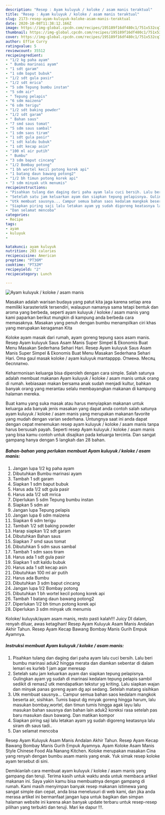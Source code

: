 ```yaml
---
description: "Resep : Ayam kuluyuk / koloke / asam manis teraktual"
title: "Resep : Ayam kuluyuk / koloke / asam manis teraktual"
slug: 2173-resep-ayam-kuluyuk-koloke-asam-manis-teraktual
date: 2020-10-08T11:38:12.166Z
image: https://img-global.cpcdn.com/recipes/195189f16df480c1/751x532cq70/ayam-kuluyuk-koloke-asam-manis-foto-resep-utama.jpg
thumbnail: https://img-global.cpcdn.com/recipes/195189f16df480c1/751x532cq70/ayam-kuluyuk-koloke-asam-manis-foto-resep-utama.jpg
cover: https://img-global.cpcdn.com/recipes/195189f16df480c1/751x532cq70/ayam-kuluyuk-koloke-asam-manis-foto-resep-utama.jpg
author: Effie Curry
ratingvalue: 5
reviewcount: 35512
recipeingredient:
- "1/2 kg paha ayam"
- " Bumbu marinasi ayam"
- "1 sdt garam"
- "1 sdm baput bubuk"
- "1/2 sdt gula pasir"
- "1/2 sdt mrica"
- "5 sdm Tepung bumbu instan"
- "5 sdm air"
- " Tepung pelapis"
- "6 sdm maizena"
- "6 sdm terigu"
- "1/2 sdt baking powder"
- "1/2 sdt garam"
- " Bahan saus"
- "7 smd saus tomat"
- "5 sdm saus sambal"
- "1 sdm saos tiram"
- "1 sdt gula pasir"
- "1 sdt kaldu bubuk"
- "1 sdt kecap asin"
- "100 ml air putih"
- " Bumbu"
- "3 sdm baput cincang"
- "1/2 Bombay potong"
- "1 bh wortel kecil potong korek api"
- "1 batang daun bawang potong2"
- "1/2 bh timun potong korek api"
- "3 sdm minyak utk menumis"
recipeinstructions:
- "Pisahkan tulang dan daging dari paha ayam lalu cuci bersih. Lalu beri bumbu marinasi aduk2 hingga merata dan diamkan sebentar di dalam lemari es kurleb 1 jam agar meresap"
- "Setelah satu jam keluarkan ayam dan siapkan tepung pelapisnya. Gulingkan ayam yg sudah di marinasi kedalam tepung pelapis sambil sedikit di remas2 utk mendapatkan tekstur yg kriting. Lalu siapkan wajan dan minyak panas goreng ayam dg api sedang. Setelah matang sisihkan"
- "Utk membuat sausnya... Campur semua bahan saos kedalam mangkok beserta air, sisihkan. Tumis baput dg mnyak goreng hingga harum, lalu masukan bombay,wortel, dan timun tumis hingga agak layu lalu masukan bahan sausnya dan bahan lain aduk2 koreksi rasa setelah pas baru masukan daun bawang. Dan matikan kompor"
- "Siapkan piring saji lalu letakan ayam yg sudah digoreng keatasnya lalu siram dh saus tadi.."
- "Dan selamat mencoba"
categories:
- Recipe
tags:
- ayam
- kuluyuk
- 

katakunci: ayam kuluyuk  
nutrition: 203 calories
recipecuisine: American
preptime: "PT36M"
cooktime: "PT32M"
recipeyield: "2"
recipecategory: Lunch

---
```



![Ayam kuluyuk / koloke / asam manis](https://img-global.cpcdn.com/recipes/195189f16df480c1/751x532cq70/ayam-kuluyuk-koloke-asam-manis-foto-resep-utama.jpg)

Masakan adalah warisan budaya yang patut kita jaga karena setiap area memiliki karasteristik tersendiri, walaupun namanya sama tetapi bentuk dan aroma yang berbeda, seperti ayam kuluyuk / koloke / asam manis yang kami paparkan berikut mungkin di kampung anda berbeda cara memasaknya. Masakan yang penuh dengan bumbu menampilkan ciri khas yang merupakan keragaman Kita

Koloke ayam masak dari rumah, ayam goreng tepung saos asam manis. Resep Ayam kuluyuk Saus Asam Manis Super Simpel &amp; Ekonomis Buat Menu Masakan Sederhana Sehari Hari. Resep Ayam kuluyuk Saus Asam Manis Super Simpel &amp; Ekonomis Buat Menu Masakan Sederhana Sehari Hari. Oma gaul masak koloke / ayam kuluyuk mantapppp. Отмена. Месяц бесплатно.

Keharmonisan keluarga bisa diperoleh dengan cara simple. Salah satunya adalah membuat makanan Ayam kuluyuk / koloke / asam manis untuk orang di rumah. kebiasaan makan bersama anak sudah menjadi kultur, bahkan banyak orang yang merantau selalu membayangkan makanan di kampung halaman mereka.

Buat kamu yang suka masak atau harus menyiapkan makanan untuk keluarga ada banyak jenis masakan yang dapat anda contoh salah satunya ayam kuluyuk / koloke / asam manis yang merupakan makanan favorite yang mudah dengan varian sederhana. Untungnya saat ini anda dapat dengan cepat menemukan resep ayam kuluyuk / koloke / asam manis tanpa harus bersusah payah.
Seperti resep Ayam kuluyuk / koloke / asam manis yang bisa kamu contoh untuk disajikan pada keluarga tercinta. Dan sangat gampang hanya dengan 5 langkah dan 28 bahan.


<!--inarticleads1-->

##### Bahan-bahan yang perlukan membuat Ayam kuluyuk / koloke / asam manis:

1. Jangan lupa 1/2 kg paha ayam
1. Dibutuhkan  Bumbu marinasi ayam
1. Tambah 1 sdt garam
1. Siapkan 1 sdm baput bubuk
1. Harus ada 1/2 sdt gula pasir
1. Harus ada 1/2 sdt mrica
1. Diperlukan 5 sdm Tepung bumbu instan
1. Siapkan 5 sdm air
1. Jangan lupa  Tepung pelapis
1. Jangan lupa 6 sdm maizena
1. Siapkan 6 sdm terigu
1. Tambah 1/2 sdt baking powder
1. Harap siapkan 1/2 sdt garam
1. Dibutuhkan  Bahan saus
1. Siapkan 7 smd saus tomat
1. Dibutuhkan 5 sdm saus sambal
1. Tambah 1 sdm saos tiram
1. Harus ada 1 sdt gula pasir
1. Siapkan 1 sdt kaldu bubuk
1. Harus ada 1 sdt kecap asin
1. Dibutuhkan 100 ml air putih
1. Harus ada  Bumbu
1. Dibutuhkan 3 sdm baput cincang
1. Jangan lupa 1/2 Bombay potong
1. Dibutuhkan 1 bh wortel kecil potong korek api
1. Tambah 1 batang daun bawang potong2
1. Diperlukan 1/2 bh timun potong korek api
1. Diperlukan 3 sdm minyak utk menumis


Koloke/ kuluyuk/ayam asam manis, resto pasti kalah!!! Juicy DI dalam, renyah diluar, awas ketagihan! Resep Ayam Kuluyuk Asam Manis Andalan Akhir Tahun. Resep Ayam Kecap Bawang Bombay Manis Gurih Empuk Ayamnya. 

<!--inarticleads2-->

##### Instruksi membuat  Ayam kuluyuk / koloke / asam manis:

1. Pisahkan tulang dan daging dari paha ayam lalu cuci bersih. Lalu beri bumbu marinasi aduk2 hingga merata dan diamkan sebentar di dalam lemari es kurleb 1 jam agar meresap
1. Setelah satu jam keluarkan ayam dan siapkan tepung pelapisnya. Gulingkan ayam yg sudah di marinasi kedalam tepung pelapis sambil sedikit di remas2 utk mendapatkan tekstur yg kriting. Lalu siapkan wajan dan minyak panas goreng ayam dg api sedang. Setelah matang sisihkan
1. Utk membuat sausnya... Campur semua bahan saos kedalam mangkok beserta air, sisihkan. Tumis baput dg mnyak goreng hingga harum, lalu masukan bombay,wortel, dan timun tumis hingga agak layu lalu masukan bahan sausnya dan bahan lain aduk2 koreksi rasa setelah pas baru masukan daun bawang. Dan matikan kompor
1. Siapkan piring saji lalu letakan ayam yg sudah digoreng keatasnya lalu siram dh saus tadi..
1. Dan selamat mencoba


Resep Ayam Kuluyuk Asam Manis Andalan Akhir Tahun. Resep Ayam Kecap Bawang Bombay Manis Gurih Empuk Ayamnya. Ayam Koloke Asam Manis Style Chinese Food Ala Nanang Kitchen. Koloke merupakan masakan Cina yang renyah dengan bumbu asam manis yang enak. Yuk simak resep koloke ayam tersebut di sini. 

Demikianlah cara membuat ayam kuluyuk / koloke / asam manis yang gampang dan teruji. Terima kasih untuk waktu anda untuk membaca artikel makanan ini. Saya yakin kamu bisa membuatnya dengan gampang di rumah. Kami masih menyimpan banyak resep makanan istimewa yang sangat simple dan cepat, anda bisa menelusuri di web kami, dan jika anda merasa artikel ini bermanfaat jangan lupa untuk bagikan dan simpan halaman website ini karena akan banyak update terbaru untuk resep-resep pilihan yang terbukti dan teruji. Mari ke dapur !!!. 
